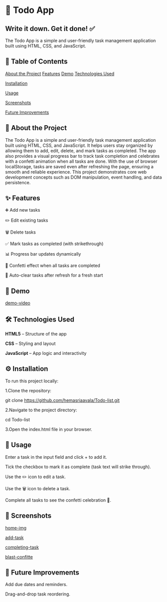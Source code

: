# 📝 Todo App

## Write it down. Get it done! ✅

The Todo App is a simple and user-friendly task management application built using HTML, CSS, and JavaScript.

## 📑 Table of Contents

[About the Project](#about-the-project)
[Features](#features)
[Demo](#demo)
[Technologies Used](#technologies-used)

[Installation](#installation)

[Usage](#usage)

[Screenshots](screenshots)

[Future Improvements](#future-improvements)

## 📖 About the Project

The Todo App is a simple and user-friendly task management application built using HTML, CSS, and JavaScript. It helps users stay organized by allowing them to add, edit, delete, and mark tasks as completed. The app also provides a visual progress bar to track task completion and celebrates with a confetti animation when all tasks are done. With the use of browser localStorage, tasks are saved even after refreshing the page, ensuring a smooth and reliable experience. This project demonstrates core web development concepts such as DOM manipulation, event handling, and data persistence.

## ✨ Features

➕ Add new tasks

✏️ Edit existing tasks

🗑️ Delete tasks

✅ Mark tasks as completed (with strikethrough)

📊 Progress bar updates dynamically

🎉 Confetti effect when all tasks are completed

🔄 Auto-clear tasks after refresh for a fresh start

## 🎥 Demo

[demo-video](https://github.com/user-attachments/assets/fa386cea-a2cc-4236-b4be-2656e751072b)

## 🛠️ Technologies Used

**HTML5** – Structure of the app

**CSS** – Styling and layout

**JavaScript** – App logic and interactivity

## ⚙️ Installation

To run this project locally:

1.Clone the repository:

git clone https://github.com/hemasriaavala/Todo-list.git


2.Navigate to the project directory:

cd Todo-list


3.Open the index.html file in your browser.

## 🚀 Usage

Enter a task in the input field and click + to add it.

Tick the checkbox to mark it as complete (task text will strike through).

Use the ✏️ icon to edit a task.

Use the 🗑️ icon to delete a task.

Complete all tasks to see the confetti celebration 🎉.

## 📸 Screenshots

[home-img](https://github.com/hemasriaavala/Todo-list/blob/1f6ccc26443042ade6da3c1cecf5e33235bcb760/img1.png)

[add-task](https://github.com/hemasriaavala/Todo-list/blob/1f6ccc26443042ade6da3c1cecf5e33235bcb760/img2.png)

[completing-task](https://github.com/hemasriaavala/Todo-list/blob/1f6ccc26443042ade6da3c1cecf5e33235bcb760/img3.png)

[blast-confitte](https://github.com/hemasriaavala/Todo-list/blob/1f6ccc26443042ade6da3c1cecf5e33235bcb760/img4.png)

## 🔮 Future Improvements

Add due dates and reminders.

Drag-and-drop task reordering.
